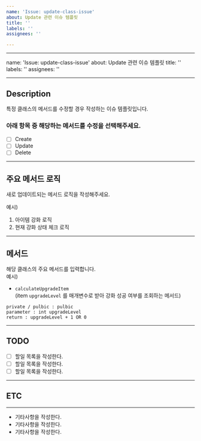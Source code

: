 ```yaml
---
name: 'Issue: update-class-issue'
about: Update 관련 이슈 템플릿
title: ''
labels: ''
assignees: ''

---
```


---
name: 'Issue: update-class-issue'
about: Update 관련 이슈 템플릿
title: ''
labels: ''
assignees: ''

---

## Description
특정 클래스의 메서드를 수정할 경우 작성하는 이슈 템플릿입니다.

### 아래 항목 중 해당하는 메서드를 수정을 선택해주세요.
- [ ] Create
- [ ] Update
- [ ] Delete
---

## 주요 메서드 로직
새로 업데이트되는 메서드 로직을 작성해주세요.  

예시)

1. 아이템 강화 로직
2. 현재 강화 상태 체크 로직

---

## 메서드
해당 클래스의 주요 메서드를 입력합니다.   
예시)
- ``calculateUpgradeItem``    
  (item `upgradeLevel` 를 매개변수로 받아 강화 성공 여부를 조회하는 메서드)
~~~
private / pulbic : pulbic
parameter : int upgradeLevel
return : upgradeLevel + 1 OR 0 
~~~

---

## TODO
- [ ]  할일 목록을 작성한다.
- [ ]  할일 목록을 작성한다.
- [ ]  할일 목록을 작성한다.

---

## ETC

---
* 기타사항을 작성한다.
* 기타사항을 작성한다.
* 기타사항을 작성한다.
